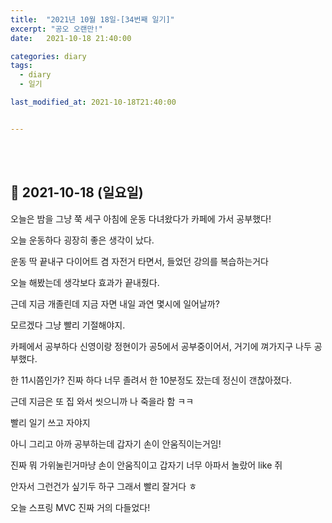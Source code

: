 ```yaml
---
title:  "2021년 10월 18일-[34번째 일기]"
excerpt: "공오 오랜만!"
date:   2021-10-18 21:40:00 

categories: diary
tags:
  - diary
  - 일기

last_modified_at: 2021-10-18T21:40:00


---
```


<br/>

<br/>

## 🧾 2021-10-18 (일요일)

오늘은 밤을 그냥 쭉 세구 아침에 운동 다녀왔다가 카페에 가서 공부했다!

오늘 운동하다 굉장히 좋은 생각이 났다.

운동 딱 끝내구 다이어트 겸 자전거 타면서, 들었던 강의를 복습하는거다

오늘 해봤는데 생각보다 효과가 끝내줬다.

근데 지금 개졸린데 지금 자면 내일 과연 몇시에 일어날까?

모르겠다 그냥 빨리 기절해야지.

카페에서 공부하다 신영이랑 정현이가 공5에서 공부중이어서, 거기에 껴가지구 나두 공부했다.

한 11시쯤인가? 진짜 하다 너무 졸려서 한 10분정도 잤는데 정신이 갠찮아졌다.

근데 지금은 또 집 와서 씻으니까 나 죽을라 함 ㅋㅋ

빨리 일기 쓰고 자야지

아니 그리고 아까 공부하는데 갑자기 손이 안움직이는거임!

진짜 뭐 가위눌린거마냥 손이 안움직이고 갑자기 너무 아파서 놀랐어 like 쥐

안자서 그런건가 싶기두 하구 그래서 빨리 잘거다 ㅎ

오늘 스프링 MVC 진짜 거의 다들었다!